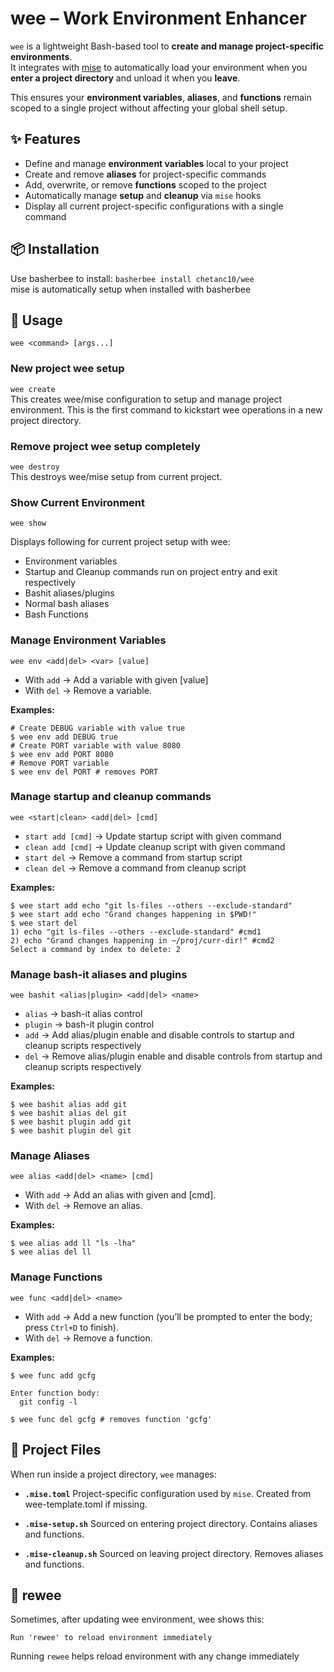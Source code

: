 # wee – Work Environment Enhancer

`wee` is a lightweight Bash-based tool to **create and manage project-specific environments**.  
It integrates with [mise](https://mise.jdx.dev/) to automatically load your environment when you **enter a project directory** and unload it when you **leave**.

This ensures your **environment variables**, **aliases**, and **functions** remain scoped to a single project without affecting your global shell setup.

## ✨ Features
- Define and manage **environment variables** local to your project  
- Create and remove **aliases** for project-specific commands  
- Add, overwrite, or remove **functions** scoped to the project  
- Automatically manage **setup** and **cleanup** via `mise` hooks  
- Display all current project-specific configurations with a single command  

## 📦 Installation

Use basherbee to install: ```basherbee install chetanc10/wee```  
mise is automatically setup when installed with basherbee

## 🚀 Usage

```wee <command> [args...]```

### New project wee setup
```wee create```  
This creates wee/mise configuration to setup and manage project environment. This is the first command to kickstart wee operations in a new project directory.


### Remove project wee setup completely
```wee destroy```  
This destroys wee/mise setup from current project.


### Show Current Environment
```wee show```

Displays following for current project setup with wee:
- Environment variables
- Startup and Cleanup commands run on project entry and exit respectively
- Bashit aliases/plugins
- Normal bash aliases
- Bash Functions


### Manage Environment Variables
```wee env <add|del> <var> [value]```

- With `add` → Add a variable with given [value]
- With `del` → Remove a variable.

**Examples:**

```
# Create DEBUG variable with value true
$ wee env add DEBUG true
# Create PORT variable with value 8080
$ wee env add PORT 8080
# Remove PORT variable
$ wee env del PORT # removes PORT
```

### Manage startup and cleanup commands
```wee <start|clean> <add|del> [cmd]```

- `start add [cmd]` → Update startup script with given command
- `clean add [cmd]` → Update cleanup script with given command
- `start del` → Remove a command from startup script
- `clean del` → Remove a command from cleanup script

**Examples:**
```
$ wee start add echo "git ls-files --others --exclude-standard"
$ wee start add echo "Grand changes happening in $PWD!"
$ wee start del
1) echo "git ls-files --others --exclude-standard" #cmd1
2) echo "Grand changes happening in ~/proj/curr-dir!" #cmd2
Select a command by index to delete: 2
```

### Manage bash-it aliases and plugins
```wee bashit <alias|plugin> <add|del> <name>```

- `alias` → bash-it alias control
- `plugin` → bash-it plugin control
- `add` → Add alias/plugin enable and disable controls to startup and cleanup scripts respectively
- `del` → Remove alias/plugin enable and disable controls from startup and cleanup scripts respectively

**Examples:**
```
$ wee bashit alias add git
$ wee bashit alias del git
$ wee bashit plugin add git
$ wee bashit plugin del git
```

### Manage Aliases
```wee alias <add|del> <name> [cmd]```

- With `add` → Add an alias with given <name> and [cmd].
- With `del` → Remove an alias.

**Examples:**
```
$ wee alias add ll "ls -lha"
$ wee alias del ll
```

### Manage Functions
```wee func <add|del> <name>```

- With `add` → Add a new function (you’ll be prompted to enter the body; press `Ctrl+D` to finish).
- With `del` → Remove a function.

**Examples:**
```
$ wee func add gcfg

Enter function body:
  git config -l

$ wee func del gcfg # removes function 'gcfg'
```

## 📂 Project Files

When run inside a project directory, `wee` manages:

- **`.mise.toml`**
  Project-specific configuration used by `mise`. Created from wee-template.toml if missing.

- **`.mise-setup.sh`**
  Sourced on entering project directory. Contains aliases and functions.

- **`.mise-cleanup.sh`**
  Sourced on leaving project directory. Removes aliases and functions.

## 🔄 rewee

Sometimes, after updating wee environment, wee shows this:
```
Run 'rewee' to reload environment immediately
```
Running `rewee` helps reload environment with any change immediately

